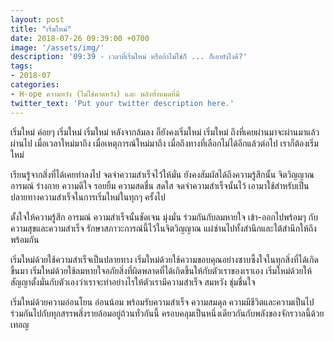 ```yaml
---
layout: post
title: "เริ่มใหม่"
date: 2018-07-26 09:39:00 +0700
image: '/assets/img/'
description: '09:39 - เวลาที่เริ่มใหม่ หรือถ้าไม่ใช่ก็ ... ก็เอายังไงดี?'
tags:
- 2018-07
categories:
- H-ope ความหวัง (ไม่ใช่คาดหวัง) และ พลังทั้งหมดที่มี
twitter_text: 'Put your twitter description here.'
---
```

เริ่มใหม่ ค่อยๆ เริ่มใหม่ เริ่มใหม่ หลังจากล้มลง ก็ยังคงเริ่มใหม่ เริ่มใหม่ ถึงที่เคยผ่านมาจะผ่านมาแล้วผ่านไป เมื่อเวลาใหม่มาถึง เมื่อเหตุการณ์ใหม่มาถึง เมื่อถึงทางที่เลือกไม่ได้อีกแล้วต่อไป เราก็ต้องเริ่มใหม่

เรียนรู้จากสิ่งที่ได้เคยทำลงไป จดจำความสำเร็จไว้ให้มั่น ยังคงสัมผัสได้ถึงความรู้สึกนั้น จิตวิญญาณ อารมณ์ ร่างกาย ความดีใจ รอยยิ้ม  ความสดชื่น สดใส จดจำความสำเร็จนั้นไว้ เอามาใช้สำหรับเป็นปลายทางความสำเร็จในการเริ่มใหม่ในทุกๆ ครั้งไป

ตั้งใจให้ความรู้สึก อารมณ์ ความสำเร็จนั้นชัดเจน มุ่งมั่น ร่วมกันกับลมหายใจ เข้า-ออกไปพร้อมๆ กับความสุขและความสำเร็จ รักษาสภาวะการณ์นี้ไว้ในจิตวิญญาณ แผ่ซ่านไปทั้งสำนึกและใต้สำนึกให้ถึงพร้อมกัน

เริ่มใหม่ด้วยใช้ความสำเร็จเป็นปลายทาง เริ่มใหม่ด้วยใช้ความขอบคุณอย่างซาบซึ้งใจในทุกสิ่งที่ได้เกิดขึ้นมา เริ่มใหม่ด้วยใช้ลมหายใจอภัยสิ่งที่ผิดพลาดที่ได้เกิดขึ้นให้กับตัวเราของเราเอง เริ่มใหม่ด้วยให้สัญญาตั้งมั่นกับตัวเองว่าเราจะทำอย่างไรให้ตัวเรามีความสำเร็จ สมหวัง ชุ่มชื่นใจ

เริ่มใหม่ด้วยความอ่อนโยน อ่อนน้อม พร้อมรับความสำเร็จ ความสมดุล ความมีชีวิตและความเป็นไป ร่วมกันไปกับทุกสรรพสิ่งรายล้อมอยู่ถ้วนทั่วกันนี้ ครอบคลุมเป็นหนึ่งเดียวกันกับพลังของจักรวาลนี้ด้วยเทอญ

